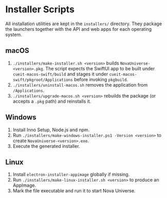 # Installer Scripts

All installation utilities are kept in the `installers/` directory. They package the launchers together with the API and web apps for each operating system.

## macOS

1. `./installers/make-installer.sh <version>` builds `NovaUniverse-<version>.pkg`. The script expects the SwiftUI app to be built under `cueit-macos-swift/build` and stages it under `cueit-macos-swift/pkgroot/Applications` before invoking `pkgbuild`.
2. `./installers/uninstall-macos.sh` removes the application from `/Applications`.
3. `./installers/upgrade-macos.sh <version>` rebuilds the package (or accepts a `.pkg` path) and reinstalls it.

## Windows

1. Install Inno Setup, Node.js and npm.
2. Run `./installers/make-windows-installer.ps1 -Version <version>` to create `NovaUniverse-<version>.exe`.
3. Execute the generated installer.

## Linux

1. Install `electron-installer-appimage` globally if missing.
2. Run `./installers/make-linux-installer.sh <version>` to produce an AppImage.
3. Mark the file executable and run it to start Nova Universe.
